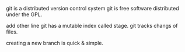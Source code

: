 git is a distributed version control system
git is free software distributed under the GPL.

add other line
git has a mutable index called stage.
git tracks changs of files.

creating a new branch is quick & simple.
